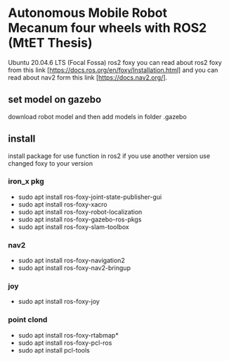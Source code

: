 # Autonomous Mobile Robot Mecanum four wheels with ROS2 (MtET Thesis)
Ubuntu 20.04.6 LTS (Focal Fossa)
ros2 foxy
you can read about ros2 foxy from this link [https://docs.ros.org/en/foxy/Installation.html] and you can read about nav2 form this link [https://docs.nav2.org/].

## set model on gazebo
download robot model and then add models in folder .gazebo

## install
install package for use function in ros2 if you use another version use changed foxy to your version
### iron_x pkg
- sudo apt install ros-foxy-joint-state-publisher-gui 
- sudo apt install ros-foxy-xacro
- sudo apt install ros-foxy-robot-localization
- sudo apt install ros-foxy-gazebo-ros-pkgs
- sudo apt install ros-foxy-slam-toolbox
### nav2
- sudo apt install ros-foxy-navigation2
- sudo apt install ros-foxy-nav2-bringup
### joy
- sudo apt install ros-foxy-joy
### point clond
- sudo apt install ros-foxy-rtabmap*
- sudo apt install ros-foxy-pcl-ros
- sudo apt install pcl-tools
